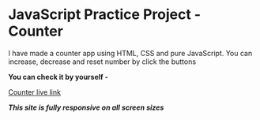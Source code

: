 # JavaScript Practice Project - Counter

I have made a counter app using HTML, CSS and pure JavaScript. You can increase, decrease and reset number by click the buttons

**You can check it by yourself -**

[Counter live link](https://rafeahmad-js-counterapp.netlify.app/)

***This site is fully responsive on all screen sizes***

